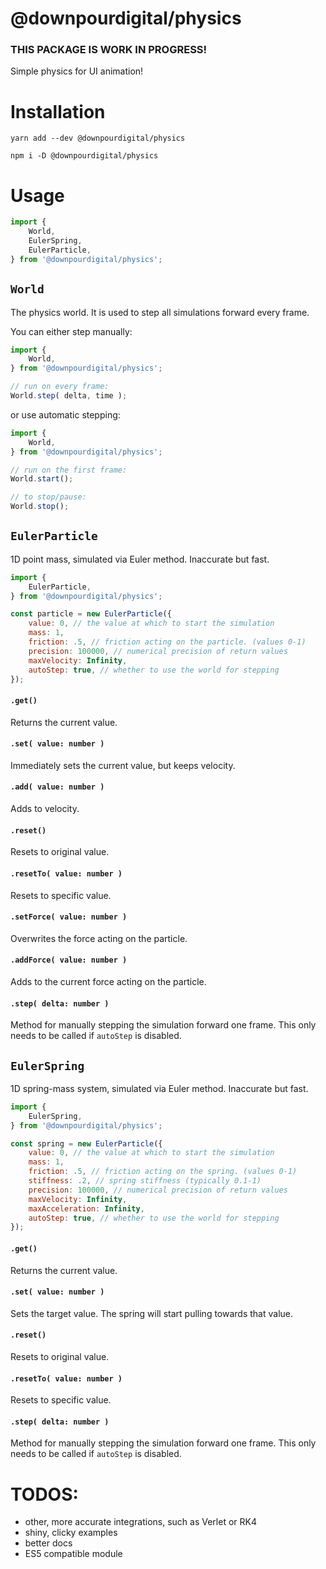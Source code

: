 # @downpourdigital/physics
### **THIS PACKAGE IS WORK IN PROGRESS!**

Simple physics for UI animation!

# Installation
```
yarn add --dev @downpourdigital/physics
```
```
npm i -D @downpourdigital/physics
```
# Usage
```javascript
import {
	World,
	EulerSpring,
	EulerParticle,
} from '@downpourdigital/physics';
```

## `World`
The physics world. It is used to step all simulations forward every frame.

You can either step manually:

```javascript
import {
	World,
} from '@downpourdigital/physics';

// run on every frame:
World.step( delta, time );
```

or use automatic stepping:

```javascript
import {
	World,
} from '@downpourdigital/physics';

// run on the first frame:
World.start();

// to stop/pause:
World.stop();
```

## `EulerParticle`
1D point mass, simulated via Euler method. Inaccurate but fast.

```javascript
import {
	EulerParticle,
} from '@downpourdigital/physics';

const particle = new EulerParticle({
	value: 0, // the value at which to start the simulation
	mass: 1,
	friction: .5, // friction acting on the particle. (values 0-1)
	precision: 100000, // numerical precision of return values
	maxVelocity: Infinity,
	autoStep: true, // whether to use the world for stepping
});
```

#### `.get()`
Returns the current value.

#### `.set( value: number )`
Immediately sets the current value, but keeps velocity.

#### `.add( value: number )`
Adds to velocity.

#### `.reset()`
Resets to original value.

#### `.resetTo( value: number )`
Resets to specific value.

#### `.setForce( value: number )`
Overwrites the force acting on the particle.

#### `.addForce( value: number )`
Adds to the current force acting on the particle.

#### `.step( delta: number )`
Method for manually stepping the simulation forward one frame. This only needs to be called if `autoStep` is disabled.


## `EulerSpring`
1D spring-mass system, simulated via Euler method. Inaccurate but fast.

```javascript
import {
	EulerSpring,
} from '@downpourdigital/physics';

const spring = new EulerParticle({
	value: 0, // the value at which to start the simulation
	mass: 1,
	friction: .5, // friction acting on the spring. (values 0-1)
	stiffness: .2, // spring stiffness (typically 0.1-1)
	precision: 100000, // numerical precision of return values
	maxVelocity: Infinity,
	maxAcceleration: Infinity,
	autoStep: true, // whether to use the world for stepping
});
```

#### `.get()`
Returns the current value.

#### `.set( value: number )`
Sets the target value. The spring will start pulling towards that value.

#### `.reset()`
Resets to original value.

#### `.resetTo( value: number )`
Resets to specific value.

#### `.step( delta: number )`
Method for manually stepping the simulation forward one frame. This only needs to be called if `autoStep` is disabled.

# TODOS:
- other, more accurate integrations, such as Verlet or RK4
- shiny, clicky examples
- better docs
- ES5 compatible module
